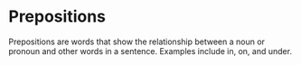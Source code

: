 # Prepositions

Prepositions are words that show the relationship between a noun or pronoun and other words in a sentence. Examples include in, on, and under.
